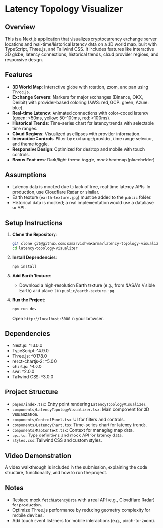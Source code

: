 # Latency Topology Visualizer

## Overview
This is a Next.js application that visualizes cryptocurrency exchange server locations and real-time/historical latency data on a 3D world map, built with TypeScript, Three.js, and Tailwind CSS. It includes features like interactive 3D globe, latency connections, historical trends, cloud provider regions, and responsive design.

## Features
- **3D World Map**: Interactive globe with rotation, zoom, and pan using Three.js.
- **Exchange Servers**: Markers for major exchanges (Binance, OKX, Deribit) with provider-based coloring (AWS: red, GCP: green, Azure: blue).
- **Real-time Latency**: Animated connections with color-coded latency (green: <50ms, yellow: 50-100ms, red: >100ms).
- **Historical Trends**: Time-series chart for latency trends with selectable time ranges.
- **Cloud Regions**: Visualized as ellipses with provider information.
- **Interactive Controls**: Filter by exchange/provider, time range selector, and theme toggle.
- **Responsive Design**: Optimized for desktop and mobile with touch controls.
- **Bonus Features**: Dark/light theme toggle, mock heatmap (placeholder).

## Assumptions
- Latency data is mocked due to lack of free, real-time latency APIs. In production, use Cloudflare Radar or similar.
- Earth texture (`earth-texture.jpg`) must be added to the `public` folder.
- Historical data is mocked; a real implementation would use a database or API.

## Setup Instructions
1. **Clone the Repository**:
   ```bash
   git clone git@github.com:samarvishwakarma/latency-topology-visualizer.git
   cd latency-topology-visualizer
   ```

2. **Install Dependencies**:
   ```bash
   npm install
   ```

3. **Add Earth Texture**:
   - Download a high-resolution Earth texture (e.g., from NASA's Visible Earth) and place it in `public/earth-texture.jpg`.

4. **Run the Project**:
   ```bash
   npm run dev
   ```
   Open `http://localhost:3000` in your browser.

## Dependencies
- Next.js: ^13.0.0
- TypeScript: ^4.9.0
- Three.js: ^0.178.0
- react-chartjs-2: ^5.0.0
- chart.js: ^4.0.0
- swr: ^2.0.0
- Tailwind CSS: ^3.0.0

## Project Structure
- `pages/index.tsx`: Entry point rendering `LatencyTopologyVisualizer`.
- `components/LatencyTopologyVisualizer.tsx`: Main component for 3D visualization.
- `components/ControlPanel.tsx`: UI for filters and controls.
- `components/LatencyChart.tsx`: Time-series chart for latency trends.
- `components/MapContext.tsx`: Context for managing map data.
- `api.ts`: Type definitions and mock API for latency data.
- `styles.css`: Tailwind CSS and custom styles.

## Video Demonstration
A video walkthrough is included in the submission, explaining the code structure, functionality, and how to run the project.

## Notes
- Replace mock `fetchLatencyData` with a real API (e.g., Cloudflare Radar) for production.
- Optimize Three.js performance by reducing geometry complexity for mobile devices.
- Add touch event listeners for mobile interactions (e.g., pinch-to-zoom).
